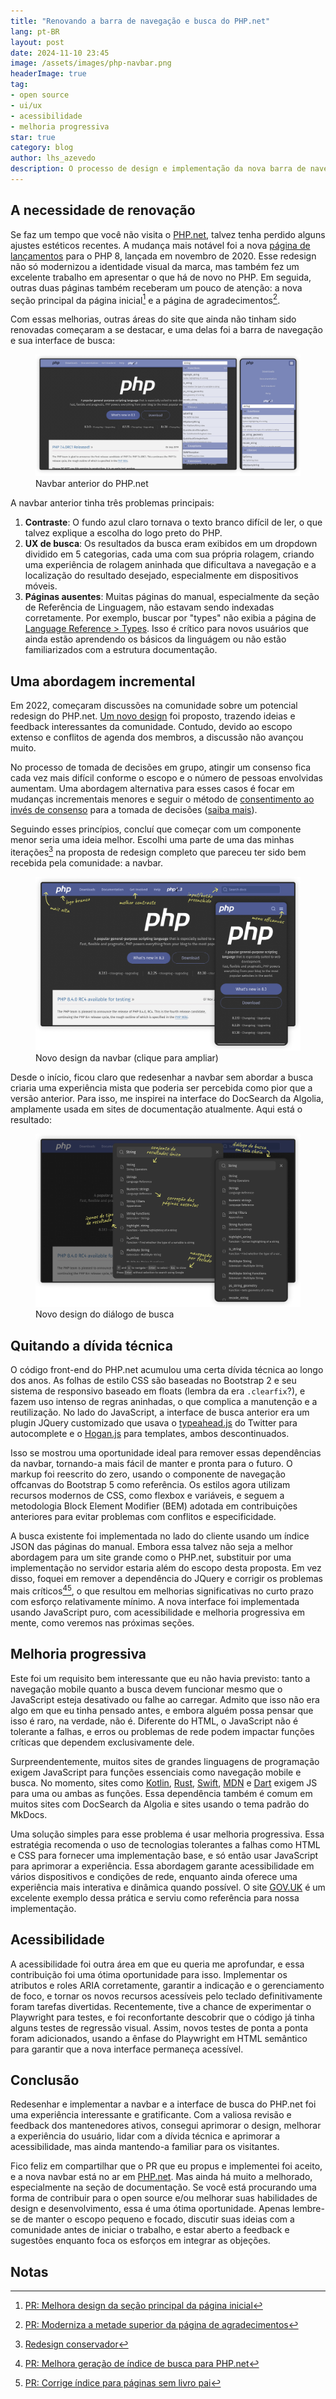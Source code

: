 ```yaml
---
title: "Renovando a barra de navegação e busca do PHP.net"
lang: pt-BR
layout: post
date: 2024-11-10 23:45
image: /assets/images/php-navbar.png
headerImage: true
tag:
- open source
- ui/ux
- acessibilidade
- melhoria progressiva
star: true
category: blog
author: lhs_azevedo
description: O processo de design e implementação da nova barra de navegação e interface de busca do PHP.net.
---
```


## A necessidade de renovação
Se faz um tempo que você não visita o [PHP.net](https://www.php.net), talvez
tenha perdido alguns ajustes estéticos recentes. A mudança mais notável foi a
nova [página de lançamentos](https://www.php.net/releases/8.3) para o PHP 8,
lançada em novembro de 2020. Esse redesign não só modernizou a identidade visual
da marca, mas também fez um excelente trabalho em apresentar o que há de novo no
PHP. Em seguida, outras duas páginas também receberam um pouco de atenção: a
nova seção principal da página inicial[^1] e a página de agradecimentos[^2].

Com essas melhorias, outras áreas do site que ainda não tinham sido renovadas
começaram a se destacar, e uma delas foi a barra de navegação e sua interface de
busca:

<figure class="bigger-image">
    <a
        target="_blank"
        href="/assets/images/2024-11-07-refreshing-the-php-navbar-design/previous.png"
    >
        <img
            alt="Captura de tela da navbar anterior do PHP.net"
            src="/assets/images/2024-11-07-refreshing-the-php-navbar-design/previous.png"
        >
    </a>
    <figcaption class="caption">Navbar anterior do PHP.net</figcaption>
</figure>

A navbar anterior tinha três problemas principais:
1. **Contraste**: O fundo azul claro tornava o texto branco difícil de ler, o
   que talvez explique a escolha do logo preto do PHP.
2. **UX de busca**: Os resultados da busca eram exibidos em um dropdown dividido
   em 5 categorias, cada uma com sua própria rolagem, criando uma experiência de
   rolagem aninhada que dificultava a navegação e a localização do resultado
   desejado, especialmente em dispositivos móveis.
3. **Páginas ausentes**: Muitas páginas do manual, especialmente da seção de
   Referência de Linguagem, não estavam sendo indexadas corretamente. Por
   exemplo, buscar por "types" não exibia a página de [Language Reference >
   Types](https://www.php.net/manual/en/language.types.php). Isso é crítico para
   novos usuários que ainda estão aprendendo os básicos da linguágem ou não
   estão familiarizados com a estrutura documentação.

## Uma abordagem incremental
Em 2022, começaram discussões na comunidade sobre um potencial redesign do
PHP.net. [Um novo
design](https://github.com/php/web-php/pull/602#issuecomment-1207166889) foi
proposto, trazendo ideias e feedback interessantes da comunidade. Contudo,
devido ao escopo extenso e conflitos de agenda dos membros, a discussão não
avançou muito.

No processo de tomada de decisões em grupo, atingir um consenso fica cada vez
mais difícil conforme o escopo e o número de pessoas envolvidas aumentam. Uma
abordagem alternativa para esses casos é focar em mudanças incrementais menores
e seguir o método de [consentimento ao invés de
consenso](https://www.hoop.app/blog/choose-consent-over-consensus-for-better-decision-making)
para a tomada de decisões ([saiba mais](https://www.sociocracyforall.org/pt-br/tomada-de-decisao-por-consentimento/)).

Seguindo esses princípios, concluí que começar com um componente menor seria uma
ideia melhor. Escolhi uma parte de uma das minhas iterações[^3] na proposta de
redesign completo que pareceu ter sido bem recebida pela comunidade: a navbar.

<figure class="bigger-image">
    <a
        target="_blank"
        href="/assets/images/2024-11-07-refreshing-the-php-navbar-design/pt-BR/new.png"
    >
        <img
            alt="Novo design da navbar"
            src="/assets/images/2024-11-07-refreshing-the-php-navbar-design/pt-BR/new.png"
        >
    </a>
    <figcaption class="caption">
        Novo design da navbar (clique para ampliar)
    </figcaption>
</figure>

Desde o início, ficou claro que redesenhar a navbar sem abordar a busca criaria
uma experiência mista que poderia ser percebida como pior que a versão anterior.
Para isso, me inspirei na interface do DocSearch da Algolia, amplamente usada em
sites de documentação atualmente. Aqui está o resultado:

<figure class="bigger-image">
    <a
        target="_blank"
        href="/assets/images/2024-11-07-refreshing-the-php-navbar-design/pt-BR/new-search.png"
    >
        <img
            alt="Novo diálogo de busca"
            src="/assets/images/2024-11-07-refreshing-the-php-navbar-design/pt-BR/new-search.png"
        >
    </a>
    <figcaption class="caption">
        Novo design do diálogo de busca
    </figcaption>
</figure>

## Quitando a dívida técnica
O código front-end do PHP.net acumulou uma certa dívida técnica ao longo dos
anos. As folhas de estilo CSS são baseadas no Bootstrap 2 e seu sistema de
responsivo baseado em floats (lembra da era `.clearfix`?), e fazem uso intenso
de regras aninhadas, o que complica a manutenção e a reutilização. No lado do
JavaScript, a interface de busca anterior era um plugin JQuery customizado que
usava o [typeahead.js](https://twitter.github.io/typeahead.js/) do Twitter para
autocomplete e o [Hogan.js](https://twitter.github.io/hogan.js/) para templates,
ambos descontinuados.

Isso se mostrou uma oportunidade ideal para remover essas dependências da
navbar, tornando-a mais fácil de manter e pronta para o futuro. O markup foi
reescrito do zero, usando o componente de navegação offcanvas do Bootstrap 5
como referência. Os estilos agora utilizam recursos modernos de CSS, como
flexbox e variáveis, e seguem a metodologia Block Element Modifier (BEM) adotada
em contribuições anteriores para evitar problemas com conflitos e
especificidade.

A busca existente foi implementada no lado do cliente usando um índice JSON das
páginas do manual. Embora essa talvez não seja a melhor abordagem para um site
grande como o PHP.net, substituir por uma implementação no servidor estaria além
do escopo desta proposta. Em vez disso, foquei em remover a dependência do
JQuery e corrigir os problemas mais críticos[^4][^5], o que resultou em
melhorias significativas no curto prazo com esforço relativamente mínimo. A nova
interface foi implementada usando JavaScript puro, com acessibilidade e melhoria
progressiva em mente, como veremos nas próximas seções.

## Melhoria progressiva
Este foi um requisito bem interessante que eu não havia previsto: tanto a
navegação mobile quanto a busca devem funcionar mesmo que o JavaScript esteja
desativado ou falhe ao carregar. Admito que isso não era algo em que eu tinha
pensado antes, e embora alguém possa pensar que isso é raro, na verdade, não é.
Diferente do HTML, o JavaScript não é tolerante a falhas, e erros ou problemas
de rede podem impactar funções críticas que dependem exclusivamente dele.

Surpreendentemente, muitos sites de grandes linguagens de programação exigem
JavaScript para funções essenciais como navegação mobile e busca. No momento,
sites como [Kotlin](https://kotlinlang.org/docs/home.html),
[Rust](https://doc.rust-lang.org/book/),
[Swift](https://docs.swift.org/swift-book/documentation/the-swift-programming-language/),
[MDN](developer.mozilla.org) e [Dart](https://dart.dev/) exigem JS para uma ou
ambas as funções. Essa dependência também é comum em muitos sites com DocSearch
da Algolia e sites usando o tema padrão do MkDocs.

Uma solução simples para esse problema é usar melhoria progressiva. Essa
estratégia recomenda o uso de tecnologias tolerantes a falhas como HTML e CSS
para fornecer uma implementação base, e só então usar JavaScript para aprimorar
a experiência. Essa abordagem garante acessibilidade em vários dispositivos e
condições de rede, enquanto ainda oferece uma experiência mais interativa e
dinâmica quando possível. O site [GOV.UK](https://gov.uk/) é um excelente
exemplo dessa prática e serviu como referência para nossa implementação.

## Acessibilidade
A acessibilidade foi outra área em que eu queria me aprofundar, e essa
contribuição foi uma ótima oportunidade para isso. Implementar os atributos e
roles ARIA corretamente, garantir a indicação e o gerenciamento de foco, e
tornar os novos recursos acessíveis pelo teclado definitivamente foram tarefas
divertidas. Recentemente, tive a chance de experimentar o Playwright para
testes, e foi reconfortante descobrir que o código já tinha alguns testes de
regressão visual. Assim, novos testes de ponta a ponta foram adicionados, usando
a ênfase do Playwright em HTML semântico para garantir que a nova interface
permaneça acessível.

## Conclusão
Redesenhar e implementar a navbar e a interface de busca do PHP.net foi uma
experiência interessante e gratificante. Com a valiosa revisão e feedback dos
mantenedores ativos, consegui aprimorar o design, melhorar a experiência do
usuário, lidar com a dívida técnica e aprimorar a acessibilidade, mas ainda
mantendo-a familiar para os visitantes.

Fico feliz em compartilhar que o PR que eu propus e implementei foi aceito, e a
nova navbar está no ar em [PHP.net](https://www.php.net). Mas ainda há muito a
melhorado, especialmente na seção de documentação. Se você está procurando uma
forma de contribuir para o open source e/ou melhorar suas habilidades de design
e desenvolvimento, essa é uma ótima oportunidade. Apenas lembre-se de manter o
escopo pequeno e focado, discutir suas ideias com a comunidade antes de iniciar
o trabalho, e estar aberto a feedback e sugestões enquanto foca os esforços em
integrar as objeções.

## Notas

[^1]: [PR: Melhora design da seção principal da página inicial](https://github.com/php/web-php/pull/459)
[^2]: [PR: Moderniza a metade superior da página de agradecimentos](https://github.com/php/web-php/pull/684)
[^3]: [Redesign conservador](https://github.com/php/web-php/pull/602#issuecomment-1207166889)
[^4]: [PR: Melhora geração de índice de busca para PHP.net](https://github.com/php/phd/pull/154)
[^5]: [PR: Corrige índice para páginas sem livro pai](https://github.com/php/phd/pull/160)
